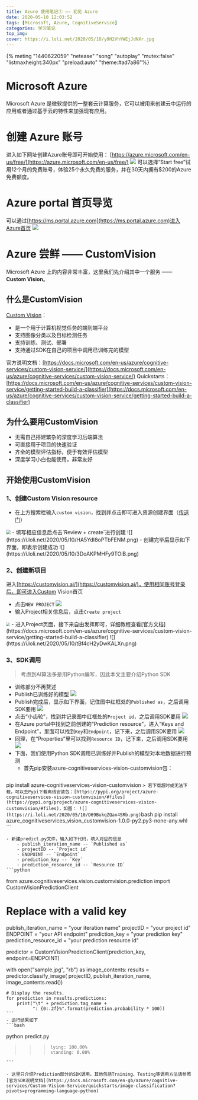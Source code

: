 ```yaml
---
title: Azure 使用笔记① —— 初见 Azure
date: 2020-05-10 12:03:52
tags: [Microsoft, Azure, CognitiveService]
categories: 学习笔记
top_img:
cover: https://i.loli.net/2020/05/10/y9H2VhYWEjJdNXr.jpg
---
```


{% meting "1440622059" "netease" "song" "autoplay" "mutex:false" "listmaxheight:340px" "preload:auto" "theme:#ad7a86"%}

# Microsoft Azure
Microsoft Azure 是微软提供的一整套云计算服务，它可以被用来创建云中运行的应用或者通过基于云的特性来加强现有应用。

# 创建 Azure 账号
进入如下网址创建Azure账号即可开始使用： [https://azure.microsoft.com/en-us/free/](https://azure.microsoft.com/en-us/free/)
![](https://i.loli.net/2020/05/10/M7RAp6NuSxly5FE.png)
可以选择“Start free”试用12个月的免费账号，体验25个永久免费的服务，并在30天内拥有$200的Azure免费额度。

# Azure portal 首页导览
可以通过[https://ms.portal.azure.com](https://ms.portal.azure.com)进入Azure首页
![](https://i.loli.net/2020/05/10/x9bojerSU8COdRw.png)

# Azure 尝鲜 —— CustomVision
Microsoft Azure 上的内容非常丰富，这里我们先介绍其中一个服务 —— **Custom Vision**。
## 什么是CustomVision
[Custom Vision](https://azure.microsoft.com/en-us/services/cognitive-services/custom-vision-service/)：
- 是一个用于计算机视觉任务的端到端平台
- 支持图像分类以及目标检测任务
- 支持训练、测试、部署
- 支持通过SDK在自己的项目中调用已训练完的模型

官方说明文档：[https://docs.microsoft.com/en-us/azure/cognitive-services/custom-vision-service/](https://docs.microsoft.com/en-us/azure/cognitive-services/custom-vision-service/)
Quickstarts：[https://docs.microsoft.com/en-us/azure/cognitive-services/custom-vision-service/getting-started-build-a-classifier](https://docs.microsoft.com/en-us/azure/cognitive-services/custom-vision-service/getting-started-build-a-classifier)

## 为什么要用CustomVision
- 无需自己搭建繁杂的深度学习后端算法
- 可直接用于项目的快速验证
- 齐全的模型评估指标，便于有效评估模型
- 深度学习小白也能使用，非常友好

## 开始使用CustomVision
### 1、创建Custom Vision resource
- 在上方搜索栏输入`custom vision`，找到并点击即可进入资源创建界面（[传送门](https://portal.azure.com/#create/Microsoft.CognitiveServicesCustomVision)）
<img src="https://i.loli.net/2020/05/10/NcGlqJ2OgWARHDV.png" style="zoom: 75%;" />
- 填写相应信息后点击`Review + create`进行创建
![](https://i.loli.net/2020/05/10/HA5YdI8oPTbFENM.png)
- 创建完毕后显示如下界面，即表示创建成功
![](https://i.loli.net/2020/05/10/3DoAKPMHFy9TOiB.png)

### 2、创建新项目
进入[https://customvision.ai/](https://customvision.ai/)，使用相同账号登录后，即可进入Custom Vision首页
- 点击`NEW PROJECT`
![](https://i.loli.net/2020/05/10/aEr8FWUAXwV1Bzc.png)
- 输入Project相关信息后，点击`Create project`
<img src="https://i.loli.net/2020/05/10/62jDFBT9yPRbSJQ.png" style="zoom: 65%;" />
- 进入Project页面，接下来自由发挥即可，详细教程查看[官方文档](https://docs.microsoft.com/en-us/azure/cognitive-services/custom-vision-service/getting-started-build-a-classifier)
![](https://i.loli.net/2020/05/10/tBf4cH2yDwKALXn.png)

### 3、SDK调用
> 考虑到AI算法多是用Python编写，因此本文主要介绍Python SDK

- 训练部分不再赘述
- Publish已训练好的模型
![](https://i.loli.net/2020/05/10/VmYaNOkZbrdBI4P.png)
- Publish完成后，显示如下界面，记住图中红框处的`Published as`，之后调用SDK要用
![](https://i.loli.net/2020/05/10/tZ3wRTalFcQGCIe.png)
- 点击“小齿轮”，找到并记录图中红框处的`Project id`，之后调用SDK要用
![](https://i.loli.net/2020/05/10/YCrRyPnDK1FWpOg.png)
- 在Azure portal中找到之前创建的“Prediction resource”，进入“Keys and Endpoint”，里面可以找到`Key`和`Endpoint`，记下来，之后调用SDK要用
![](https://i.loli.net/2020/05/10/JkL7nFDd6N5ZPVI.png)
- 同理，在“Properties”里可以找到`Resource ID`，记下来，之后调用SDK要用
![](https://i.loli.net/2020/05/10/1zMCE9eYU3GWfH5.png)
- 下面，我们使用Python SDK调用已训练好并Publish的模型对本地数据进行预测
	- 首先pip安装azure-cognitiveservices-vision-customvision包：
	```bash
pip install azure-cognitiveservices-vision-customvision
	```
	> 若下载超时或无法下载，可以去Pypi下载离线安装包：[https://pypi.org/project/azure-cognitiveservices-vision-customvision/#files](https://pypi.org/project/azure-cognitiveservices-vision-customvision/#files)，如图：
	![](https://i.loli.net/2020/05/10/D69BukqZQax4SRb.png)
	```bash
pip install azure_cognitiveservices_vision_customvision-1.0.0-py2.py3-none-any.whl
	```

	- 新建predict.py文件，输入如下代码，填入对应的信息
		- publish_iteration_name -- `Published as`
		- projectID -- `Project id`
		- ENDPOINT -- `Endpoint`
		- prediction_key -- `Key`
		- prediction_resource_id -- `Resource ID`
	```python
from azure.cognitiveservices.vision.customvision.prediction import CustomVisionPredictionClient

# Replace with a valid key
publish_iteration_name = "your iteration name"
projectID = "your project id"
ENDPOINT = "your API endpoint"
prediction_key = "your prediction key"
prediction_resource_id = "your prediction resource id"

predictor = CustomVisionPredictionClient(prediction_key, endpoint=ENDPOINT)

with open("sample.jpg", "rb") as image_contents:
    results = predictor.classify_image(
        projectID, publish_iteration_name, image_contents.read())

    # Display the results.
    for prediction in results.predictions:
        print("\t" + prediction.tag_name +
              ": {0:.2f}%".format(prediction.probability * 100))
	```
	- 运行结果如下
	```bash
python predict.py

>>> 	lying: 100.00%
>>> 	standing: 0.00%
	```

	- 这里只介绍Prediction部分的SDK调用，其他包括Training、Testing等调用方法请参照[官方SDK说明文档](https://docs.microsoft.com/en-gb/azure/cognitive-services/Custom-Vision-Service/quickstarts/image-classification?pivots=programming-language-python)